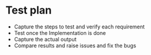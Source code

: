 # Test plan
* Capture the steps to test and verify each requirement
* Test once the Implementation is done 
* Capture the actual output
* Compare results and raise issues and fix the bugs

